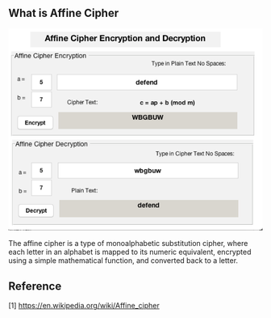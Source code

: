 

What is Affine Cipher 
---

![Affine Cipger GUI Plot](affine_cipher.png)

The affine cipher is a type of monoalphabetic substitution cipher, where each letter in an alphabet is mapped to its numeric equivalent, encrypted using a simple mathematical function, and converted back to a letter. 



Reference
---
[1] https://en.wikipedia.org/wiki/Affine_cipher
